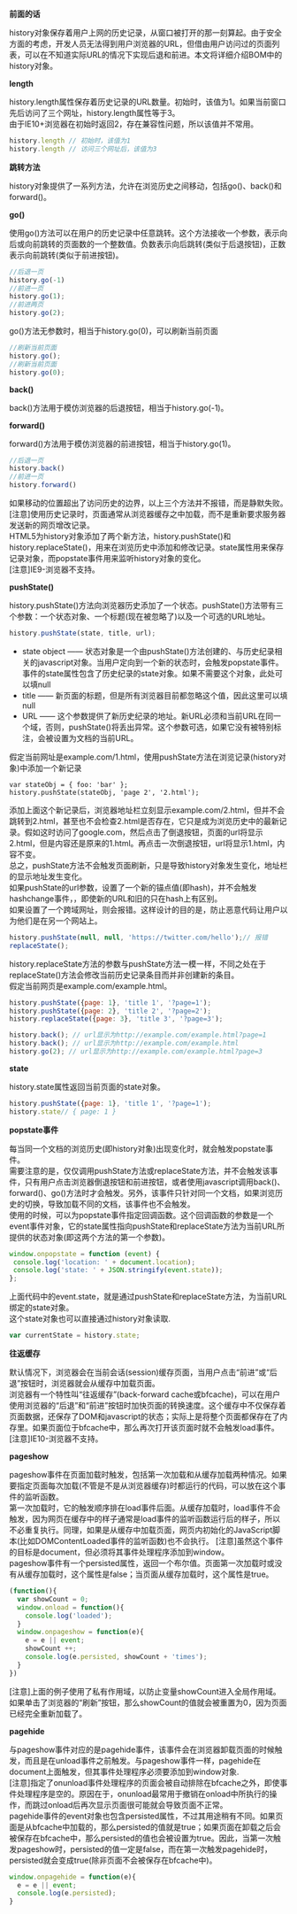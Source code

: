 **前面的话**

history对象保存着用户上网的历史记录，从窗口被打开的那一刻算起。由于安全方面的考虑，开发人员无法得到用户浏览器的URL，但借由用户访问过的页面列表，可以在不知道实际URL的情况下实现后退和前进。本文将详细介绍BOM中的history对象。

**length**

history.length属性保存着历史记录的URL数量。初始时，该值为1。如果当前窗口先后访问了三个网址，history.length属性等于3。  
由于IE10+浏览器在初始时返回2，存在兼容性问题，所以该值并不常用。
```javascript
history.length // 初始时，该值为1
history.length // 访问三个网址后，该值为3
```
**跳转方法**

history对象提供了一系列方法，允许在浏览历史之间移动，包括go()、back()和forward()。

**go()**

使用go()方法可以在用户的历史记录中任意跳转。这个方法接收一个参数，表示向后或向前跳转的页面数的一个整数值。负数表示向后跳转(类似于后退按钮)，正数表示向前跳转(类似于前进按钮)。
```javascript
//后退一页
history.go(-1)
//前进一页
history.go(1);
//前进两页
history.go(2);
```
go()方法无参数时，相当于history.go(0)，可以刷新当前页面
```javascript
//刷新当前页面
history.go();
//刷新当前页面
history.go(0);
```
**back()**

back()方法用于模仿浏览器的后退按钮，相当于history.go(-1)。

**forward()**

forward()方法用于模仿浏览器的前进按钮，相当于history.go(1)。
```javascript
//后退一页
history.back()
//前进一页
history.forward()
```
如果移动的位置超出了访问历史的边界，以上三个方法并不报错，而是静默失败。  
[注意]使用历史记录时，页面通常从浏览器缓存之中加载，而不是重新要求服务器发送新的网页增改记录。  
HTML5为history对象添加了两个新方法，history.pushState()和history.replaceState()，用来在浏览历史中添加和修改记录。state属性用来保存记录对象，而popstate事件用来监听history对象的变化。  
[注意]IE9-浏览器不支持。

**pushState()**

history.pushState()方法向浏览器历史添加了一个状态。pushState()方法带有三个参数：一个状态对象、一个标题(现在被忽略了)以及一个可选的URL地址。
```javascript
history.pushState(state, title, url);
```
 - state object —— 状态对象是一个由pushState()方法创建的、与历史纪录相关的javascript对象。当用户定向到一个新的状态时，会触发popstate事件。事件的state属性包含了历史纪录的state对象。如果不需要这个对象，此处可以填null
 - title —— 新页面的标题，但是所有浏览器目前都忽略这个值，因此这里可以填null
 - URL —— 这个参数提供了新历史纪录的地址。新URL必须和当前URL在同一个域，否则，pushState()将丢出异常。这个参数可选，如果它没有被特别标注，会被设置为文档的当前URL。

假定当前网址是example.com/1.html，使用pushState方法在浏览记录(history对象)中添加一个新记录

	var stateObj = { foo: 'bar' };
	history.pushState(stateObj, 'page 2', '2.html');
添加上面这个新记录后，浏览器地址栏立刻显示example.com/2.html，但并不会跳转到2.html，甚至也不会检查2.html是否存在，它只是成为浏览历史中的最新记录。假如这时访问了google.com，然后点击了倒退按钮，页面的url将显示2.html，但是内容还是原来的1.html。再点击一次倒退按钮，url将显示1.html，内容不变。  
总之，pushState方法不会触发页面刷新，只是导致history对象发生变化，地址栏的显示地址发生变化。  
如果pushState的url参数，设置了一个新的锚点值(即hash)，并不会触发hashchange事件，，即使新的URL和旧的只在hash上有区别。  
如果设置了一个跨域网址，则会报错。这样设计的目的是，防止恶意代码让用户以为他们是在另一个网站上。
```javascript
history.pushState(null, null, 'https://twitter.com/hello');// 报错
replaceState();
```
history.replaceState方法的参数与pushState方法一模一样，不同之处在于replaceState()方法会修改当前历史记录条目而并非创建新的条目。  
假定当前网页是example.com/example.html。
```javascript
history.pushState({page: 1}, 'title 1', '?page=1');
history.pushState({page: 2}, 'title 2', '?page=2');
history.replaceState({page: 3}, 'title 3', '?page=3');

history.back(); // url显示为http://example.com/example.html?page=1
history.back(); // url显示为http://example.com/example.html
history.go(2); // url显示为http://example.com/example.html?page=3
```
**state**

history.state属性返回当前页面的state对象。
```javascript
history.pushState({page: 1}, 'title 1', '?page=1');
history.state// { page: 1 }
```
**popstate事件**

每当同一个文档的浏览历史(即history对象)出现变化时，就会触发popstate事件。  
需要注意的是，仅仅调用pushState方法或replaceState方法，并不会触发该事件，只有用户点击浏览器倒退按钮和前进按钮，或者使用javascript调用back()、forward()、go()方法时才会触发。另外，该事件只针对同一个文档，如果浏览历史的切换，导致加载不同的文档，该事件也不会触发。  
使用的时候，可以为popstate事件指定回调函数。这个回调函数的参数是一个event事件对象，它的state属性指向pushState和replaceState方法为当前URL所提供的状态对象(即这两个方法的第一个参数)。
```javascript
window.onpopstate = function (event) {
 console.log('location: ' + document.location);
 console.log('state: ' + JSON.stringify(event.state));
};
```
上面代码中的event.state，就是通过pushState和replaceState方法，为当前URL绑定的state对象。  
这个state对象也可以直接通过history对象读取.
```javascript
var currentState = history.state;
```
**往返缓存**

默认情况下，浏览器会在当前会话(session)缓存页面，当用户点击“前进”或“后退”按钮时，浏览器就会从缓存中加载页面。  
浏览器有一个特性叫“往返缓存”(back-forward cache或bfcache)，可以在用户使用浏览器的“后退”和“前进”按钮时加快页面的转换速度。这个缓存中不仅保存着页面数据，还保存了DOM和javascript的状态；实际上是将整个页面都保存在了内存里。如果页面位于bfcache中，那么再次打开该页面时就不会触发load事件。  
[注意]IE10-浏览器不支持。

**pageshow**

pageshow事件在页面加载时触发，包括第一次加载和从缓存加载两种情况。如果要指定页面每次加载(不管是不是从浏览器缓存)时都运行的代码，可以放在这个事件的监听函数。  
第一次加载时，它的触发顺序排在load事件后面。从缓存加载时，load事件不会触发，因为网页在缓存中的样子通常是load事件的监听函数运行后的样子，所以不必重复执行。同理，如果是从缓存中加载页面，网页内初始化的JavaScript脚本(比如DOMContentLoaded事件的监听函数)也不会执行。
[注意]虽然这个事件的目标是document，但必须将其事件处理程序添加到window。  
pageshow事件有一个persisted属性，返回一个布尔值。页面第一次加载时或没有从缓存加载时，这个属性是false；当页面从缓存加载时，这个属性是true。
```javascript
(function(){
  var showCount = 0;
  window.onload = function(){
    console.log('loaded');
  }
  window.onpageshow = function(e){
    e = e || event;
    showCount ++;
    console.log(e.persisted, showCount + 'times');
  }
})
```
[注意]上面的例子使用了私有作用域，以防止变量showCount进入全局作用域。如果单击了浏览器的“刷新”按钮，那么showCount的值就会被重置为0，因为页面已经完全重新加载了。  

**pagehide**

与pageshow事件对应的是pagehide事件，该事件会在浏览器卸载页面的时候触发，而且是在unload事件之前触发。与pageshow事件一样，pagehide在document上面触发，但其事件处理程序必须要添加到window对象.  
[注意]指定了onunload事件处理程序的页面会被自动排除在bfcache之外，即使事件处理程序是空的。原因在于，onunload最常用于撤销在onload中所执行的操作，而跳过onload后再次显示页面很可能就会导致页面不正常。  
pagehide事件的event对象也包含persisted属性，不过其用途稍有不同。如果页面是从bfcache中加载的，那么persisted的值就是true；如果页面在卸载之后会被保存在bfcache中，那么persisted的值也会被设置为true。因此，当第一次触发pageshow时，persisted的值一定是false，而在第一次触发pagehide时，persisted就会变成true(除非页面不会被保存在bfcache中)。
```javascript
window.onpagehide = function(e){
  e = e || event;
  console.log(e.persisted);
}
```
